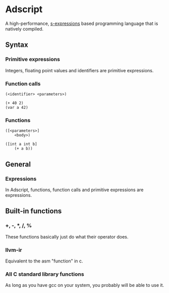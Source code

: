 # Adscript
A high-performance, [s-expressions](https://en.wikipedia.org/wiki/S-expression)
based programming language that is natively compiled.

## Syntax
### Primitive expressions
Integers, floating point values and identifiers are primitive expressions.

### Function calls
```adscript
(<identifier> <parameters>)
```

```adscript
(+ 40 2)
(var a 42)
```

### Functions
```adscript
([<parameters>]
    <body>)
```

```adscript
([int a int b]
    (+ a b))
```

## General
### Expressions
In Adscript, functions, function calls and primitive expressions
are expressions.

## Built-in functions

### +, -, *, /, %
These functions basically just do what their operator does.

### llvm-ir
Equivalent to the asm "function" in c.

### All C standard library functions
As long as you have gcc on your system, you
probably will be able to use it.
<!--TODO: It should work as long as ld and libc are present.-->
